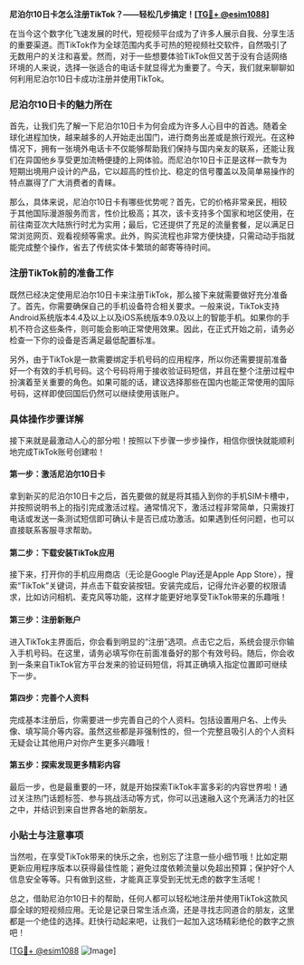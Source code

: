 **尼泊尔10日卡怎么注册TikTok？——轻松几步搞定！[[TG💪+ @esim1088](https://t.me/s/esim1088)]**

在当今这个数字化飞速发展的时代，短视频平台成为了许多人展示自我、分享生活的重要渠道。而TikTok作为全球范围内炙手可热的短视频社交软件，自然吸引了无数用户的关注和喜爱。然而，对于一些想要体验TikTok但又苦于没有合适网络环境的人来说，选择一张适合的电话卡就显得尤为重要了。今天，我们就来聊聊如何利用尼泊尔10日卡成功注册并使用TikTok。

### 尼泊尔10日卡的魅力所在

首先，让我们先了解一下尼泊尔10日卡为何会成为许多人心目中的首选。随着全球化进程加快，越来越多的人开始走出国门，进行商务出差或是旅行观光。在这种情况下，拥有一张境外电话卡不仅能够帮助我们保持与国内亲友的联系，还能让我们在异国他乡享受更加流畅便捷的上网体验。而尼泊尔10日卡正是这样一款专为短期出境用户设计的产品，它以超高的性价比、稳定的信号覆盖以及简单易操作的特点赢得了广大消费者的青睐。

那么，具体来说，尼泊尔10日卡有哪些优势呢？首先，它的价格非常亲民，相较于其他国际漫游服务而言，性价比极高；其次，该卡支持多个国家和地区使用，在前往南亚次大陆旅行时尤为实用；最后，它还提供了充足的流量套餐，足以满足日常浏览网页、观看视频等需求。此外，购买流程也非常方便快捷，只需动动手指就能完成整个操作，省去了传统实体卡繁琐的邮寄等待时间。

### 注册TikTok前的准备工作

既然已经决定使用尼泊尔10日卡来注册TikTok，那么接下来就需要做好充分准备了。首先，你需要确保自己的手机设备符合相关要求。一般来说，TikTok支持Android系统版本4.4及以上以及iOS系统版本9.0及以上的智能手机。如果你的手机不符合这些条件，则可能会影响正常使用效果。因此，在正式开始之前，请务必检查一下你的设备是否满足最低配置标准。

另外，由于TikTok是一款需要绑定手机号码的应用程序，所以你还需要提前准备好一个有效的手机号码。这个号码将用于接收验证码短信，并且在整个注册过程中扮演着至关重要的角色。如果可能的话，建议选择那些在国内也能正常使用的国际号码，这样即使回国后仍然可以继续使用该账户。

### 具体操作步骤详解

接下来就是最激动人心的部分啦！按照以下步骤一步步操作，相信你很快就能顺利地完成TikTok账号创建啦！

#### 第一步：激活尼泊尔10日卡

拿到新买的尼泊尔10日卡之后，首先要做的就是将其插入到你的手机SIM卡槽中，并按照说明书上的指引完成激活过程。通常情况下，激活过程非常简单，只需拨打电话或发送一条测试短信即可确认卡是否已成功激活。如果遇到任何问题，也可以直接联系客服寻求帮助。

#### 第二步：下载安装TikTok应用

接下来，打开你的手机应用商店（无论是Google Play还是Apple App Store），搜索“TikTok”关键词，并点击下载安装按钮。安装完成后，记得允许必要的权限请求，比如访问相机、麦克风等功能，这样才能更好地享受TikTok带来的乐趣哦！

#### 第三步：注册新账户

进入TikTok主界面后，你会看到明显的“注册”选项。点击它之后，系统会提示你输入手机号码。在这里，请务必填写你在前面准备好的那个有效号码。随后，你会收到一条来自TikTok官方平台发来的验证码短信，将其正确填入指定位置即可继续下一步。

#### 第四步：完善个人资料

完成基本注册后，你需要进一步完善自己的个人资料。包括设置用户名、上传头像、填写简介等内容。虽然这些都是非强制性的，但一个完整且吸引人的个人资料无疑会让其他用户对你产生更多兴趣哦！

#### 第五步：探索发现更多精彩内容

最后一步，也是最重要的一环，就是开始探索TikTok丰富多彩的内容世界啦！通过关注热门话题标签、参与挑战活动等方式，你可以迅速融入这个充满活力的社区之中，并结识到来自世界各地的新朋友。

### 小贴士与注意事项

当然啦，在享受TikTok带来的快乐之余，也别忘了注意一些小细节哦！比如定期更新应用程序版本以获得最佳性能；避免过度依赖流量以免超出预算；保护好个人信息安全等等。只有做到这些，才能真正享受到无忧无虑的数字生活呢！

总之，借助尼泊尔10日卡的帮助，任何人都可以轻松地注册并使用TikTok这款风靡全球的短视频应用。无论是记录日常生活点滴，还是寻找志同道合的朋友，这里都是一个绝佳的选择。赶快行动起来吧，让我们一起加入这场精彩绝伦的数字之旅吧！

[[TG💪+ @esim1088](https://t.me/s/esim1088) ![Image](https://i.postimg.cc/4NQfJmqS/Snipaste-2025-05-13-00-14-12.png)]